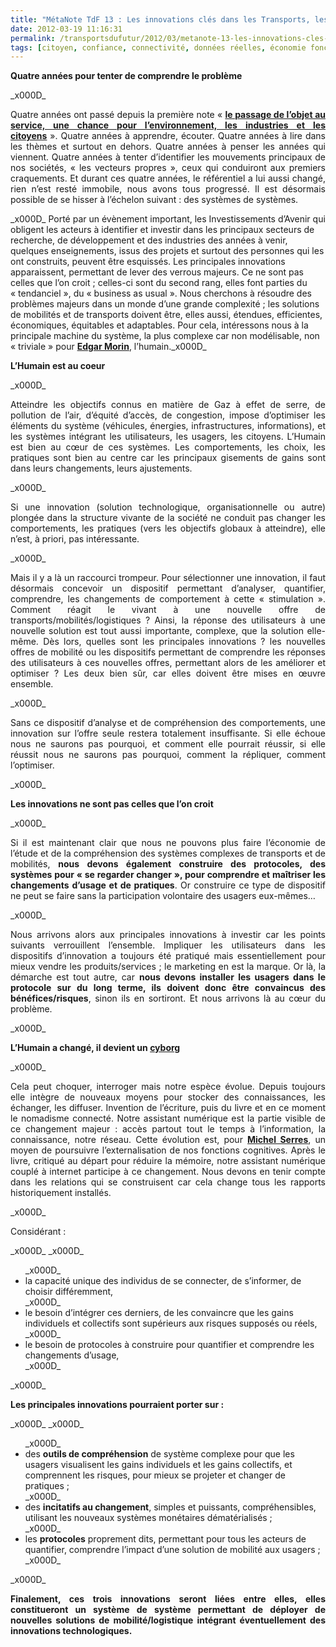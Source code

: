 ```yaml
---
title: "MétaNote TdF 13 : Les innovations clés dans les Transports, les services de mobilités et les chaînes logistiques"
date: 2012-03-19 11:16:31
permalink: /transportsdufutur/2012/03/metanote-13-les-innovations-cles-dans-les-transports-les-services-de-mobilites-et-les-chaines-logist.html
tags: [citoyen, confiance, connectivité, données réelles, économie fonctionnalité, holoptisme, intelligence collective, internet, marchandises, marketing individualisé, monnaie complémentaire, multimodes, pensée complexe, Service de mobilité]
---
```


<p style="text-align: justify;"><strong>Quatre années pour tenter de comprendre le problème</strong></p>_x000D_
<p style="text-align: justify;">Quatre années ont passé depuis la première note « <a href="https://gabrielplassat.github.io/transportsdufutur/2009/11/le-passage-de-lobjet-vehicule-aux-services-de-mobilite-une-chance.html" target="_blank" rel="noopener"><strong>le passage de l’objet au service, une chance pour l’environnement, les industries et les citoyens</strong></a> ». Quatre années à apprendre, écouter. Quatre années à lire dans les thèmes et surtout en dehors. Quatre années à penser les années qui viennent. Quatre années à tenter d’identifier les mouvements principaux de nos sociétés, « les vecteurs propres », ceux qui conduiront aux premiers craquements. Et durant ces quatre années, le référentiel a lui aussi changé, rien n’est resté immobile, nous avons tous progressé. Il est désormais possible de se hisser à l’échelon suivant : des systèmes de systèmes.</p>_x000D_
<!--more--> Porté par un évènement important, les Investissements d’Avenir qui obligent les acteurs à identifier et investir dans les principaux secteurs de recherche, de développement et des industries des années à venir, quelques enseignements, issus des projets et surtout des personnes qui les ont construits, peuvent être esquissés. Les principales innovations apparaissent, permettant de lever des verrous majeurs. Ce ne sont pas celles que l’on croit ; celles-ci sont du second rang, elles font parties du « tendanciel », du « business as usual ». Nous cherchons à résoudre des problèmes majeurs dans un monde d’une grande complexité ; les solutions de mobilités et de transports doivent être, elles aussi, étendues, efficientes, économiques, équitables et adaptables. Pour cela, intéressons nous à la principale machine du système, la plus complexe car non modélisable, non « triviale » pour <a href="https://gabrielplassat.github.io/transportsdufutur/2011/04/metanote-tdf-11-transports-mobilites-introduction-a-la-pensee-complexe.html" target="_blank" rel="noopener"><strong>Edgar Morin</strong></a>, l’humain._x000D_
<p style="text-align: justify;"><strong>L’Humain est au coeur</strong></p>_x000D_
<p style="text-align: justify;">Atteindre les objectifs connus en matière de Gaz à effet de serre, de pollution de l’air, d’équité d’accès, de congestion, impose d’optimiser les éléments du système (véhicules, énergies, infrastructures, informations), et les systèmes intégrant les utilisateurs, les usagers, les citoyens. L’Humain est bien au cœur de ces systèmes. Les comportements, les choix, les pratiques sont bien au centre car les principaux gisements de gains sont dans leurs changements, leurs ajustements.</p>_x000D_
<p style="text-align: justify;">Si une innovation (solution technologique, organisationnelle ou autre) plongée dans la structure vivante de la société ne conduit pas changer les comportements, les pratiques (vers les objectifs globaux à atteindre), elle n’est, à priori, pas intéressante.</p>_x000D_
<p style="text-align: justify;">Mais il y a là un raccourci trompeur. Pour sélectionner une innovation, il faut désormais concevoir un dispositif permettant d’analyser, quantifier, comprendre, les changements de comportement à cette « stimulation ». Comment réagit le vivant à une nouvelle offre de transports/mobilités/logistiques ? Ainsi, la réponse des utilisateurs à une nouvelle solution est tout aussi importante, complexe, que la solution elle-même. Dès lors, quelles sont les principales innovations ? les nouvelles offres de mobilité ou les dispositifs permettant de comprendre les réponses des utilisateurs à ces nouvelles offres, permettant alors de les améliorer et optimiser ? Les deux bien sûr, car elles doivent être mises en œuvre ensemble.</p>_x000D_
<p style="text-align: justify;">Sans ce dispositif d’analyse et de compréhension des comportements, une innovation sur l’offre seule restera totalement insuffisante. Si elle échoue nous ne saurons pas pourquoi, et comment elle pourrait réussir, si elle réussit nous ne saurons pas pourquoi, comment la répliquer, comment l’optimiser.</p>_x000D_
<p style="text-align: justify;"><strong>Les innovations ne sont pas celles que l’on croit</strong></p>_x000D_
<p style="text-align: justify;">Si il est maintenant clair que nous ne pouvons plus faire l’économie de l’étude et de la compréhension des systèmes complexes de transports et de mobilités, <strong>nous devons également construire des protocoles, des systèmes pour « se regarder changer », pour comprendre et maîtriser les changements d’usage et de pratiques</strong>. Or construire ce type de dispositif ne peut se faire sans la participation volontaire des usagers eux-mêmes…</p>_x000D_
<p style="text-align: justify;">Nous arrivons alors aux principales innovations à investir car les points suivants verrouillent l’ensemble. Impliquer les utilisateurs dans les dispositifs d’innovation a toujours été pratiqué mais essentiellement pour mieux vendre les produits/services ; le marketing en est la marque. Or là, la démarche est tout autre, car <strong>nous devons installer les usagers dans le protocole sur du long terme, ils doivent donc être convaincus des bénéfices/risques</strong>, sinon ils en sortiront. Et nous arrivons là au cœur du problème.</p>_x000D_
<p style="text-align: justify;"><strong>L’Humain a changé, il devient un <a href="https://gabrielplassat.github.io/transportsdufutur/2010/11/metanote-tdf-10-nous-etions-nous-sommes-et-nous-serons-des-cyborgs-lassistant-personnel-de-mobilite.html" target="_blank" rel="noopener">cyborg</a></strong></p>_x000D_
<p style="text-align: justify;">Cela peut choquer, interroger mais notre espèce évolue. Depuis toujours elle intègre de nouveaux moyens pour stocker des connaissances, les échanger, les diffuser. Invention de l’écriture, puis du livre et en ce moment le nomadisme connecté. Notre assistant numérique est la partie visible de ce changement majeur : accès partout tout le temps à l’information, la connaissance, notre réseau. Cette évolution est, pour <a href="https://gabrielplassat.github.io/transportsdufutur/2012/02/les-lunettes-google-traduisent-une-evolution-millenaire-presentent-de-nombreux-interets-dans-la-mobi.html" target="_blank" rel="noopener"><strong>Michel Serres</strong></a>, un moyen de poursuivre l’externalisation de nos fonctions cognitives. Après le livre, critiqué au départ pour réduire la mémoire, notre assistant numérique couplé à internet participe à ce changement. Nous devons en tenir compte dans les relations qui se construisent car cela change tous les rapports historiquement installés.</p>_x000D_
<p style="text-align: justify;">Considérant :</p>_x000D_
_x000D_
<ul>_x000D_
 	<li>la capacité unique des individus de se connecter, de s’informer, de choisir différemment,</li>_x000D_
 	<li>le besoin d’intégrer ces derniers, de les convaincre que les gains individuels et collectifs sont supérieurs aux risques supposés ou réels,</li>_x000D_
 	<li>le besoin de protocoles à construire pour quantifier et comprendre les changements d’usage,</li>_x000D_
</ul>_x000D_
<p style="text-align: justify;"><strong>Les principales innovations pourraient porter sur :</strong></p>_x000D_
_x000D_
<ul>_x000D_
 	<li>des <strong>outils de compréhension</strong> de système complexe pour que les usagers visualisent les gains individuels et les gains collectifs, et comprennent les risques, pour mieux se projeter et changer de pratiques ;</li>_x000D_
 	<li>des <strong>incitatifs au changement</strong>, simples et puissants, compréhensibles, utilisant les nouveaux systèmes monétaires dématérialisés ;</li>_x000D_
 	<li>les <strong>protocoles</strong> proprement dits, permettant pour tous les acteurs de quantifier, comprendre l’impact d’une solution de mobilité aux usagers ;</li>_x000D_
</ul>_x000D_
<p style="text-align: justify;"><strong>Finalement, ces trois innovations seront liées entre elles, elles constitueront un système de système permettant de déployer de nouvelles solutions de mobilité/logistique intégrant éventuellement des innovations technologiques.</strong></p>
